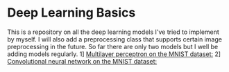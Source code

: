 # Deep Learning Basics
This is a repository on all the deep learning models I've tried to implement by myself. I will also add a preprocessing class that supports certain image preprocessing in the future. So far there are only two models but I well be adding models regularly.
1] [Multilayer perceptron on the MNIST dataset:](https://github.com/TheG3ntleman/DeepLearningBasics/blob/master/MLP.py)
2] [Convolutional neural network on the MNIST dataset:](https://github.com/TheG3ntleman/DeepLearningBasics/blob/master/ConvolutionalNeuralNetwork.py)
